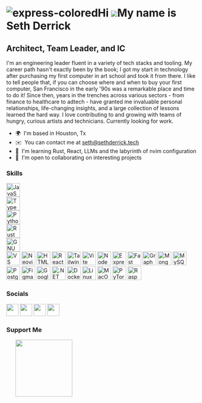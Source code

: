 ![express-colored](https://github.com/sethderrick/sethderrick/assets/759672/6ad3ca6f-c394-4289-aa72-bd53b4f19cf0)Hi ![](https://user-images.githubusercontent.com/18350557/176309783-0785949b-9127-417c-8b55-ab5a4333674e.gif)My name is Seth Derrick
====================================================================================================================================

Architect, Team Leader, and IC
------------------------------

I'm an engineering leader fluent in a variety of tech stacks and tooling. My career path hasn't exactly been by the book; I got my start in technology after purchasing my first computer in art school and took it from there. I like to tell people that, if you can choose where and when to buy your first computer, San Francisco in the early '90s was a remarkable place and time to do it! Since then, years in the trenches across various sectors - from finance to healthcare to adtech - have granted me invaluable personal relationships, life-changing insights, and a large collection of lessons learned the hard way. I love contributing to and growing with teams of hungry, curious artists and technicians. Currently looking for work.

* 🌍  I'm based in Houston, Tx
* ✉️  You can contact me at [seth@sethderrick.tech](mailto:seth@sethderrick.tech)
* 🧠  I'm learning Rust, React, LLMs and the labyrinth of nvim configuration
* 🤝  I'm open to collaborating on interesting projects

### Skills

<p align="left">
  <a style="text-decoration: none;" href="https://developer.mozilla.org/en-US/docs/Web/JavaScript" target="_blank" rel="noreferrer">
    <img style="display: block;" src="https://raw.githubusercontent.com/danielcranney/readme-generator/main/public/icons/skills/javascript-colored.svg" width="36" height="36" alt="JavaScript" />
  </a>
  <a style="text-decoration: none;" href="https://www.typescriptlang.org/" target="_blank" rel="noreferrer">
    <img style="display: block;" src="https://raw.githubusercontent.com/danielcranney/readme-generator/main/public/icons/skills/typescript-colored.svg" width="36" height="36" alt="TypeScript" />
  </a>
  <a style="text-decoration: none;" href="https://www.python.org/" target="_blank" rel="noreferrer">
    <img style="display: block;" src="https://raw.githubusercontent.com/danielcranney/readme-generator/main/public/icons/skills/python-colored.svg" width="36" height="36" alt="Python" />
  </a>
  <a style="text-decoration: none;" href="https://www.rust-lang.org/" target="_blank" rel="noreferrer">
    <img style="display: block;" src="https://github.com/sethderrick/sethderrick/assets/759672/8006f387-c7ed-4f94-ae81-1dc3479956e4" width="36" height="36" alt="Rust" />
  </a>
  <a style="text-decoration: none;" href="https://www.gnu.org/software/bash/" target="_blank" rel="noreferrer">
    <img style="display: block;" src="https://raw.githubusercontent.com/danielcranney/readme-generator/main/public/icons/skills/gnubash-colored.svg" alt="GNU Bash" width="36" height="36" />
  </a>
  <a style="text-decoration: none;" href="https://code.visualstudio.com/" target="_blank" rel="noreferrer">
    <img src="https://raw.githubusercontent.com/danielcranney/readme-generator/main/public/icons/skills/visualstudiocode-colored.svg" alt="VS Code" width="36" height="36" />
  </a>
  <a style="text-decoration: none;" href="https://neovim.io/" target="_blank" rel="noreferrer">
    <img src="https://raw.githubusercontent.com/danielcranney/readme-generator/main/public/icons/skills/neovim-colored.svg" alt="Neovim" width="36" height="36" />
  </a>
  <a style="text-decoration: none;" href="https://developer.mozilla.org/en-US/docs/Glossary/HTML5" target="_blank" rel="noreferrer">
    <img src="https://raw.githubusercontent.com/danielcranney/readme-generator/main/public/icons/skills/html5-colored.svg" width="36" height="36" alt="HTML5" />
  </a>
  <a style="text-decoration: none;" href="https://reactjs.org/" target="_blank" rel="noreferrer">
    <img src="https://raw.githubusercontent.com/danielcranney/readme-generator/main/public/icons/skills/react-colored.svg" width="36" height="36" alt="React" />
  </a>
  <a style="text-decoration: none;" href="https://tailwindcss.com/" target="_blank" rel="noreferrer">
    <img src="https://raw.githubusercontent.com/danielcranney/readme-generator/main/public/icons/skills/tailwindcss-colored.svg" width="36" height="36" alt="TailwindCSS" />
  </a>
  <a style="text-decoration: none;" href="https://vitejs.dev/" target="_blank" rel="noreferrer">
    <img src="https://raw.githubusercontent.com/danielcranney/readme-generator/main/public/icons/skills/vite-colored.svg" width="36" height="36" alt="Vite" />
  </a>
  <a style="text-decoration: none;" href="https://nodejs.org/en/" target="_blank" rel="noreferrer">
    <img src="https://raw.githubusercontent.com/danielcranney/readme-generator/main/public/icons/skills/nodejs-colored.svg" width="36" height="36" alt="NodeJS" />
  </a>
  <a style="text-decoration: none;" href="https://expressjs.com/" target="_blank" rel="noreferrer">
    <img src="https://github.com/sethderrick/sethderrick/assets/759672/6ad3ca6f-c394-4289-aa72-bd53b4f19cf0" width="36" height="36" alt="Express" />
  </a>
  <a style="text-decoration: none;" href="https://fastapi.tiangolo.com/" target="_blank" rel="noreferrer">
    <img src="https://raw.githubusercontent.com/danielcranney/readme-generator/main/public/icons/skills/fastapi-colored.svg" width="36" height="36" alt="Fast API" />
  </a>
  <a style="text-decoration: none;" href="https://graphql.org/" target="_blank" rel="noreferrer">
    <img src="https://raw.githubusercontent.com/danielcranney/readme-generator/main/public/icons/skills/graphql-colored.svg" width="36" height="36" alt="GraphQL" />
  </a>
  <a style="text-decoration: none;" href="https://www.mongodb.com/" target="_blank" rel="noreferrer">
    <img src="https://raw.githubusercontent.com/danielcranney/readme-generator/main/public/icons/skills/mongodb-colored.svg" width="36" height="36" alt="MongoDB" />
  </a>
  <a style="text-decoration: none;" href="https://www.mysql.com/" target="_blank" rel="noreferrer">
    <img src="https://raw.githubusercontent.com/danielcranney/readme-generator/main/public/icons/skills/mysql-colored.svg" width="36" height="36" alt="MySQL" />
  </a>
  <a style="text-decoration: none;" href="https://www.postgresql.org/" target="_blank" rel="noreferrer">
    <img src="https://raw.githubusercontent.com/danielcranney/readme-generator/main/public/icons/skills/postgresql-colored.svg" width="36" height="36" alt="PostgreSQL" />
  </a>
  <a style="text-decoration: none;" href="https://www.figma.com/" target="_blank" rel="noreferrer">
    <img src="https://raw.githubusercontent.com/danielcranney/readme-generator/main/public/icons/skills/figma-colored.svg" width="36" height="36" alt="Figma" />
  </a>
  <a style="text-decoration: none;" href="https://cloud.google.com/" target="_blank" rel="noreferrer">
    <img src="https://raw.githubusercontent.com/danielcranney/readme-generator/main/public/icons/skills/googlecloud-colored.svg" width="36" height="36" alt="Google Cloud" />
  </a>
  <a style="text-decoration: none;" href="https://dotnet.microsoft.com/en-us/" target="_blank" rel="noreferrer">
    <img src="https://raw.githubusercontent.com/danielcranney/readme-generator/main/public/icons/skills/dot-net-colored.svg" width="36" height="36" alt=".NET" />
  </a>
  <a style="text-decoration: none;" href="https://www.docker.com/" target="_blank" rel="noreferrer">
    <img src="https://raw.githubusercontent.com/danielcranney/readme-generator/main/public/icons/skills/docker-colored.svg" width="36" height="36" alt="Docker" />
  </a>
  <a style="text-decoration: none;" href="https://www.linux.org" target="_blank" rel="noreferrer">
    <img src="https://raw.githubusercontent.com/danielcranney/readme-generator/main/public/icons/skills/linux-colored.svg" width="36" height="36" alt="Linux" />
  </a>
  <a style="text-decoration: none;" href="https://apple.com" target="_blank" rel="noreferrer">
    <img src="https://raw.githubusercontent.com/danielcranney/readme-generator/main/public/icons/skills/macos-colored.svg" width="36" height="36" alt="MacOS" />
  </a>
  <a style="text-decoration: none;" href="https://pytorch.org/" target="_blank" rel="noreferrer">
    <img src="https://raw.githubusercontent.com/danielcranney/readme-generator/main/public/icons/skills/pytorch-colored.svg" width="36" height="36" alt="PyTorch" />
  </a>
  <a style="text-decoration: none;" href="https://www.raspberrypi.org/" target="_blank" rel="noreferrer">
    <img src="https://raw.githubusercontent.com/danielcranney/readme-generator/main/public/icons/skills/raspberrypi-colored.svg" width="36" height="36" alt="Raspberry Pi" />
  </a>
</p>



### Socials

<p align="left">
  <a style="text-decoration: none;" target="_blank" rel="noreferrer" href="https://www.github.com/sethderrick">
    <img height="32" width="32" src="https://raw.githubusercontent.com/danielcranney/readme-generator/main/public/icons/socials/github.svg">
  </a>
  <a style="text-decoration: none;" target="_blank" rel="noreferrer" href="https://sethderrick.hashnode.dev">
    <img height="32" width="32" src="https://raw.githubusercontent.com/danielcranney/readme-generator/main/public/icons/socials/hashnode.svg">
  </a>
  <a style="text-decoration: none;" target="_blank" rel="noreferrer" href="https://www.linkedin.com/in/sethderrick">
    <img height="32" width="32" src="https://raw.githubusercontent.com/danielcranney/readme-generator/main/public/icons/socials/linkedin.svg">
  </a>
  <a style="text-decoration: none;" target="_blank" rel="noreferrer" href="http://www.instagram.com/aggrohippy">
    <img height="32" width="32" src="https://raw.githubusercontent.com/danielcranney/readme-generator/main/public/icons/socials/instagram.svg">
  </a>
</p>

### Support Me

<ul style="list-style-type: none; margin: 0;">

<li style="display: inline-block; margin-right: 0.25rem;"><a href="https://www.ko-fi.com/sethderrick"><img src="https://storage.ko-fi.com/cdn/kofi2.png?v=3" width="150"/></a></li>

</ul>
